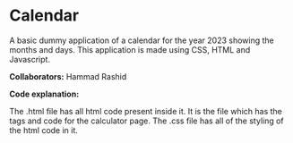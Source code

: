 # Calendar

A basic dummy application of a calendar for the year 2023 showing the months and days. This application is made using CSS, HTML and Javascript.

**Collaborators:**
Hammad Rashid

**Code explanation:**

The .html file has all html code present inside it. It is the file which has the tags and code for the calculator page. The .css file has all of the styling of the html code in it.   
